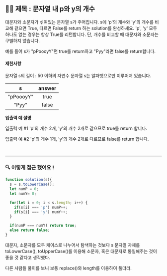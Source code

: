 ## ✍🏻 제목 : 문자열 내 p와 y의 개수
대문자와 소문자가 섞여있는 문자열 s가 주어집니다. s에 'p'의 개수와 'y'의 개수를 비교해 같으면 True, 다르면 False를 return 하는 solution를 완성하세요. 'p', 'y' 모두 하나도 없는 경우는 항상 True를 리턴합니다. 단, 개수를 비교할 때 대문자와 소문자는 구별하지 않습니다.

예를 들어 s가 "pPoooyY"면 true를 return하고 "Pyy"라면 false를 return합니다.

#### 제한사항
문자열 s의 길이 : 50 이하의 자연수
문자열 s는 알파벳으로만 이루어져 있습니다.

|s|answer|
|:------:|:----:|
|"pPoooyY"|true|
|"Pyy"|false|

**입출력 예 설명**

입출력 예 #1
'p'의 개수 2개, 'y'의 개수 2개로 같으므로 true를 return 합니다.

입출력 예 #2
'p'의 개수 1개, 'y'의 개수 2개로 다르므로 false를 return 합니다.

</br>

---

### 🔍 이렇게 접근 했어요 !

```javascript
function solution(s){
  s = s.toLowerCase();
  let numP = 0;
  let numY= 0;

  for(let i = 0; i < s.length; i++) {
    if(s[i] === 'p') numP++;
    if(s[i] === 'y') numY++;
  }

  if(numP === numY) return true;
  else return false;
}
```
대문자, 소문자를 모두 케이스로 나누어서 탐색하는 것보다 s 문자열 자체를 toLowerCase(), toUpperCase()를 이용해 소문자, 혹은 대문자로 통일해주는 것이 좋을 것 같다고 생각했다.

다른 사람들 풀이를 보니 보통 replace()와 length를 이용하여 풀더라.